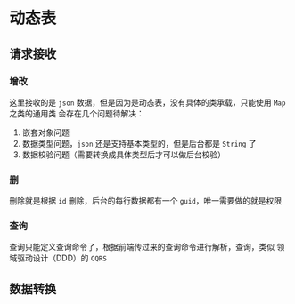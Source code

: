 # 动态表

## 请求接收

### 增改
这里接收的是 `json` 数据，但是因为是动态表，没有具体的类承载，只能使用 `Map` 之类的通用类
会存在几个问题待解决：
1. 嵌套对象问题
2. 数据类型问题，`json` 还是支持基本类型的，但是后台都是 `String` 了
3. 数据校验问题（需要转换成具体类型后才可以做后台校验）

### 删
删除就是根据 `id` 删除，后台的每行数据都有一个 `guid`，唯一需要做的就是权限

### 查询
查询只能定义查询命令了，根据前端传过来的查询命令进行解析，查询，类似 领域驱动设计（DDD）的 `CQRS`

## 数据转换
